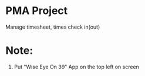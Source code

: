 # PMA Project
Manage timesheet, times check in(out)

# Note:
1. Put "Wise Eye On 39" App on the top left on screen